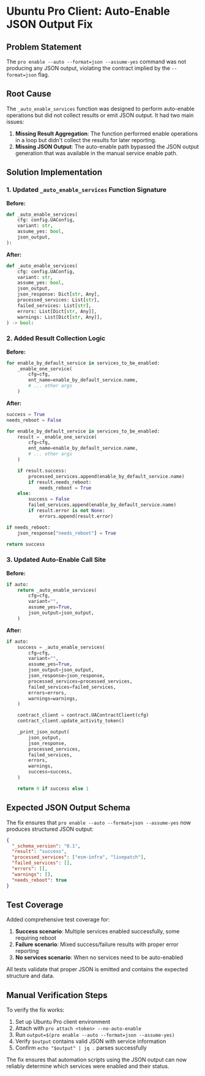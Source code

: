 # Ubuntu Pro Client: Auto-Enable JSON Output Fix

## Problem Statement

The `pro enable --auto --format=json --assume-yes` command was not producing any JSON output, violating the contract implied by the `--format=json` flag.

## Root Cause

The `_auto_enable_services` function was designed to perform auto-enable operations but did not collect results or emit JSON output. It had two main issues:

1. **Missing Result Aggregation**: The function performed enable operations in a loop but didn't collect the results for later reporting.
2. **Missing JSON Output**: The auto-enable path bypassed the JSON output generation that was available in the manual service enable path.

## Solution Implementation

### 1. Updated `_auto_enable_services` Function Signature

**Before:**
```python
def _auto_enable_services(
    cfg: config.UAConfig,
    variant: str,
    assume_yes: bool,
    json_output,
):
```

**After:**
```python
def _auto_enable_services(
    cfg: config.UAConfig,
    variant: str,
    assume_yes: bool,
    json_output,
    json_response: Dict[str, Any],
    processed_services: List[str],
    failed_services: List[str],
    errors: List[Dict[str, Any]],
    warnings: List[Dict[str, Any]],
) -> bool:
```

### 2. Added Result Collection Logic

**Before:**
```python
for enable_by_default_service in services_to_be_enabled:
    _enable_one_service(
        cfg=cfg,
        ent_name=enable_by_default_service.name,
        # ... other args
    )
```

**After:**
```python
success = True
needs_reboot = False

for enable_by_default_service in services_to_be_enabled:
    result = _enable_one_service(
        cfg=cfg,
        ent_name=enable_by_default_service.name,
        # ... other args
    )

    if result.success:
        processed_services.append(enable_by_default_service.name)
        if result.needs_reboot:
            needs_reboot = True
    else:
        success = False
        failed_services.append(enable_by_default_service.name)
        if result.error is not None:
            errors.append(result.error)

if needs_reboot:
    json_response["needs_reboot"] = True

return success
```

### 3. Updated Auto-Enable Call Site

**Before:**
```python
if auto:
    return _auto_enable_services(
        cfg=cfg,
        variant="",
        assume_yes=True,
        json_output=json_output,
    )
```

**After:**
```python
if auto:
    success = _auto_enable_services(
        cfg=cfg,
        variant="",
        assume_yes=True,
        json_output=json_output,
        json_response=json_response,
        processed_services=processed_services,
        failed_services=failed_services,
        errors=errors,
        warnings=warnings,
    )

    contract_client = contract.UAContractClient(cfg)
    contract_client.update_activity_token()

    _print_json_output(
        json_output,
        json_response,
        processed_services,
        failed_services,
        errors,
        warnings,
        success=success,
    )

    return 0 if success else 1
```

## Expected JSON Output Schema

The fix ensures that `pro enable --auto --format=json --assume-yes` now produces structured JSON output:

```json
{
  "_schema_version": "0.1",
  "result": "success",
  "processed_services": ["esm-infra", "livepatch"],
  "failed_services": [],
  "errors": [],
  "warnings": [],
  "needs_reboot": true
}
```

## Test Coverage

Added comprehensive test coverage for:
1. **Success scenario**: Multiple services enabled successfully, some requiring reboot
2. **Failure scenario**: Mixed success/failure results with proper error reporting  
3. **No services scenario**: When no services need to be auto-enabled

All tests validate that proper JSON is emitted and contains the expected structure and data.

## Manual Verification Steps

To verify the fix works:

1. Set up Ubuntu Pro client environment
2. Attach with `pro attach <token> --no-auto-enable`
3. Run `output=$(pro enable --auto --format=json --assume-yes)`
4. Verify `$output` contains valid JSON with service information
5. Confirm `echo "$output" | jq .` parses successfully

The fix ensures that automation scripts using the JSON output can now reliably determine which services were enabled and their status.